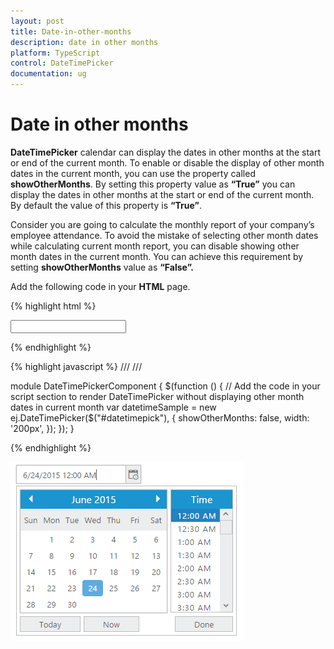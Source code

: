 ```yaml
---
layout: post
title: Date-in-other-months
description: date in other months
platform: TypeScript
control: DateTimePicker
documentation: ug
---
```


# Date in other months

**DateTimePicker** calendar can display the dates in other months at the start or end of the current month. To enable or disable the display of other month dates in the current month, you can use the property called **showOtherMonths**. By setting this property value as **“True”** you can display the dates in other months at the start or end of the current month. By default the value of this property is **“True”**. 

Consider you are going to calculate the monthly report of your company’s employee attendance. To avoid the mistake of selecting other month dates while calculating current month report, you can disable showing other month dates in the current month. You can achieve this requirement by setting **showOtherMonths** value as **“False”.**

Add the following code in your **HTML** page.


{% highlight html %}
  
<div class="control">
   <input type="text" id="dateTime" />
</div>

{% endhighlight %}


{% highlight javascript %}
/// <reference path="tsfiles/jquery.d.ts" />
/// <reference path="tsfiles/ej.web.all.d.ts" />

module DateTimePickerComponent {
    $(function () {
    //  Add the code in your script section to render DateTimePicker without displaying other month dates in current month
    var datetimeSample = new ej.DateTimePicker($("#datetimepick"), {
       showOtherMonths: false,
       width: '200px',
    });
    });
}

{% endhighlight %}
  
![](Date-in-other-months_images/Date-in-other-months_img1.png)

